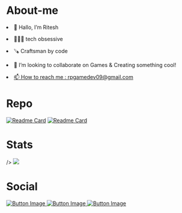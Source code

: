 # About-me

<p><li>👋 Hallo, I’m Ritesh</li></p>
<p><li>🧑🏻‍💻 tech obsessive</li></p>
<p><li>🪚 Craftsman by code</li></p>
<p><li>💞️ I’m looking to collaborate on Games & Creating something cool!</li></p>
<a href="https://chat.openai.com/"><p><li>📫 How to reach me : rpgamedev09@gmail.com</li></p></a>

# Repo
[![Readme Card](https://github-readme-stats.vercel.app/api/pin/?username=anuraghazra&repo=github-readme-stats)](https://github.com/anuraghazra/github-readme-stats)
[![Readme Card](https://github-readme-stats.vercel.app/api/pin/?username=anuraghazra&repo=github-readme-stats)](https://github.com/anuraghazra/github-readme-stats)


# Stats

<picture>
  <source
    srcset="https://github-readme-stats.vercel.app/api?username=anuraghazra&show_icons=true&rank_icon=github"
    media="(prefers-color-scheme: light), (prefers-color-scheme: no-preference)"
    
  />
  <img src="https://github-readme-stats.vercel.app/api?username=anuraghazra&show_icons=true&rank_icon=github" />
</picture>


# Social
 <a href="https://chat.openai.com/">
    <img src="https://cdn-icons-png.flaticon.com/128/3256/3256013.png" alt="Button Image">
  </a>

   <a href="https://chat.openai.com/">
    <img src="https://cdn-icons-png.flaticon.com/128/3955/3955027.png" alt="Button Image">
  </a>

   <a href="https://chat.openai.com/">
    <img src="https://cdn-icons-png.flaticon.com/128/2335/2335349.png" alt="Button Image">
  </a>
